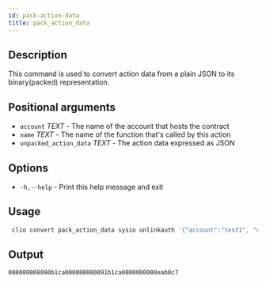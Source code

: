 ```yaml
---
id: pack-action-data
title: pack_action_data
---
```


## Description

This command is used to convert action data from a plain JSON to its binary(packed) representation.

## Positional arguments

- `account` _TEXT_ - The name of the account that hosts the contract
- `name` _TEXT_ - The name of the function that's called by this action
- `unpacked_action_data` _TEXT_ - The action data expressed as JSON

## Options

- `-h,--help` - Print this help message and exit

## Usage

```sh
 clio convert pack_action_data sysio unlinkauth '{"account":"test1", "code":"test2", "type":"sysio"}'
```

## Output

```console
000000008090b1ca000000000091b1ca0000000000eab0c7
```
